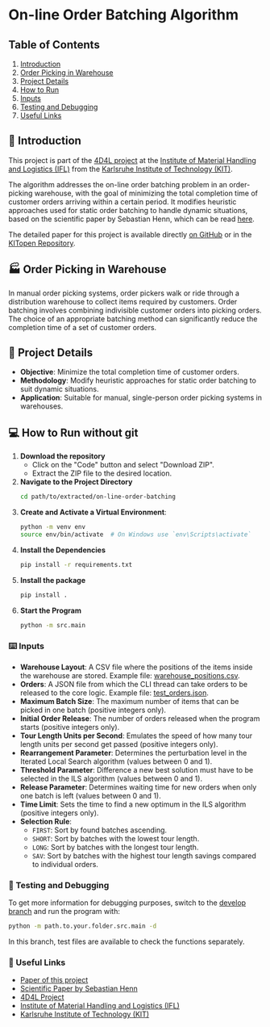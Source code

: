 # On-line Order Batching Algorithm

## Table of Contents
1. [Introduction](#blue_book-introduction)
2. [Order Picking in Warehouse](#factory-order-picking-in-warehouse)
3. [Project Details](#scroll-project-details)
4. [How to Run](#computer-how-to-run)
5. [Inputs](#keyboard-inputs)
6. [Testing and Debugging](#test_tube-testing-and-debugging)
7. [Useful Links](#link-useful-links)

## :blue_book: Introduction

This project is part of the [4D4L project](https://www.ifl.kit.edu/forschungsprojekte_5762.php) at the [Institute of Material Handling and Logistics (IFL)](https://www.ifl.kit.edu/index.php) from the [Karlsruhe Institute of Technology (KIT)](https://www.kit.edu/).

The algorithm addresses the on-line order batching problem in an order-picking warehouse, with the goal of minimizing the total completion time of customer orders arriving within a certain period. It modifies heuristic approaches used for static order batching to handle dynamic situations, based on the scientific paper by Sebastian Henn, which can be read [here](https://www.sciencedirect.com/science/article/pii/S0305054812000020/).

The detailed paper for this project is available directly [on GitHub](Implementation%20of%20'Algorithms%20for%20on-line%20order%20batching%20in%20an%20order%20picking%20warehouse'%20using%20Python.PDF) or in the [KITopen Repository](https://publikationen.bibliothek.kit.edu/1000172331).

## :factory: Order Picking in Warehouse

In manual order picking systems, order pickers walk or ride through a distribution warehouse to collect items required by customers. Order batching involves combining indivisible customer orders into picking orders. The choice of an appropriate batching method can significantly reduce the completion time of a set of customer orders.

## :scroll: Project Details

- **Objective**: Minimize the total completion time of customer orders.
- **Methodology**: Modify heuristic approaches for static order batching to suit dynamic situations.
- **Application**: Suitable for manual, single-person order picking systems in warehouses.

## :computer: How to Run without git
1. **Download the repository**
   - Click on the "Code" button and select "Download ZIP".
   - Extract the ZIP file to the desired location.
2. **Navigate to the Project Directory**
   ```bash
   cd path/to/extracted/on-line-order-batching
   ```
3. **Create and Activate a Virtual Environment**:
   ```bash
   python -m venv env
   source env/bin/activate  # On Windows use `env\Scripts\activate`
   ```
4. **Install the Dependencies**
   ```bash
   pip install -r requirements.txt
   ```
5. **Install the package**
   ```bash
   pip install .
   ```
6. **Start the Program**
   ```bash
   python -m src.main
   ```

### :keyboard: Inputs
- **Warehouse Layout**: A CSV file where the positions of the items inside the warehouse are stored. Example file: [warehouse_positions.csv](tests/data/warehouse_positions.csv).
- **Orders**: A JSON file from which the CLI thread can take orders to be released to the core logic. Example file: [test_orders.json](tests/data/test_orders.json).
- **Maximum Batch Size**: The maximum number of items that can be picked in one batch (positive integers only).
- **Initial Order Release**: The number of orders released when the program starts (positive integers only).
- **Tour Length Units per Second**: Emulates the speed of how many tour length units per second get passed (positive integers only).
- **Rearrangement Parameter**: Determines the perturbation level in the Iterated Local Search algorithm (values between 0 and 1).
- **Threshold Parameter**: Difference a new best solution must have to be selected in the ILS algorithm (values between 0 and 1).
- **Release Parameter**: Determines waiting time for new orders when only one batch is left (values between 0 and 1).
- **Time Limit**: Sets the time to find a new optimum in the ILS algorithm (positive integers only).
- **Selection Rule**:
  - `FIRST`: Sort by found batches ascending.
  - `SHORT`: Sort by batches with the lowest tour length.
  - `LONG`: Sort by batches with the longest tour length.
  - `SAV`: Sort by batches with the highest tour length savings compared to individual orders.

### :test_tube: Testing and Debugging
To get more information for debugging purposes, switch to the [develop branch](../../tree/develop) and run the program with:
```bash
python -m path.to.your.folder.src.main -d
```
In this branch, test files are available to check the functions separately.

### :link: Useful Links
- [Paper of this project](https://publikationen.bibliothek.kit.edu/1000172331)
- [Scientific Paper by Sebastian Henn](https://www.sciencedirect.com/science/article/pii/S0305054812000020/)
- [4D4L Project](https://www.ifl.kit.edu/forschungsprojekte_5762.php)
- [Institute of Material Handling and Logistics (IFL)](https://www.ifl.kit.edu/index.php)
- [Karlsruhe Institute of Technology (KIT)](https://www.kit.edu/)
